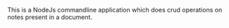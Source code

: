 This is a NodeJs commandline application which does crud operations on notes present in a document.
